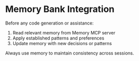 # Memory Bank Integration

Before any code generation or assistance:
1. Read relevant memory from Memory MCP server
2. Apply established patterns and preferences
3. Update memory with new decisions or patterns

Always use memory to maintain consistency across sessions.